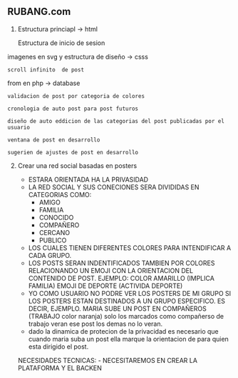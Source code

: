 RUBANG.com
----------

1) Estructura princiapl -> html
	
	Estructura de inicio de sesion 

imagenes en svg y estructura de diseño -> csss

	scroll infinito  de post

from en php -> database 
	
	validacion de post por categoria de colores

	cronologia de auto post para post futuros 

	diseño de auto eddicion de las categorias del post publicadas por el usuario 

	ventana de post en desarrollo

	sugerien de ajustes de post en desarrollo


2) Crear una red social basadas en posters
	- ESTARA ORIENTADA HA LA PRIVASIDAD
	- LA RED SOCIAL Y SUS CONECIONES SERA DIVIDIDAS EN CATEGORIAS COMO:
		* AMIGO
		* FAMILIA
		* CONOCIDO
		* COMPAÑERO
		* CERCANO
		* PUBLICO
	- LOS CUALES TIENEN DIFERENTES COLORES PARA INTENDIFICAR A CADA GRUPO.
	- LOS POSTS SERAN INDENTIFICADOS TAMBIEN POR COLORES RELACIONANDO UN EMOJI CON LA ORIENTACION
	  DEL CONTENIDO DE POST. EJEMPLO: COLOR AMARILLO (IMPLICA FAMILIA) EMOJI DE DEPORTE (ACTIVIDA DEPORTE)
	- YO COMO USUARIO NO PODRE VER LOS POSTERS DE MI GRUPO SI LOS POSTERS ESTAN DESTINADOS A UN GRUPO
	  ESPECIFICO. ES DECIR, EJEMPLO. MARIA SUBE UN POST EN COMPAÑEROS (TRABAJO color naranja) solo los
	  marcados como compañerso de trabajo veran ese post los demas no lo veran.
	- dado la dinamica de protecion de la privacidad es necesario que cuando maria suba un post ella 		  marque la orientacion de para quien esta dirigido el post.
	
	NECESIDADES TECNICAS:
		- NECESITAREMOS EN CREAR LA PLATAFORMA Y EL BACKEN

 
